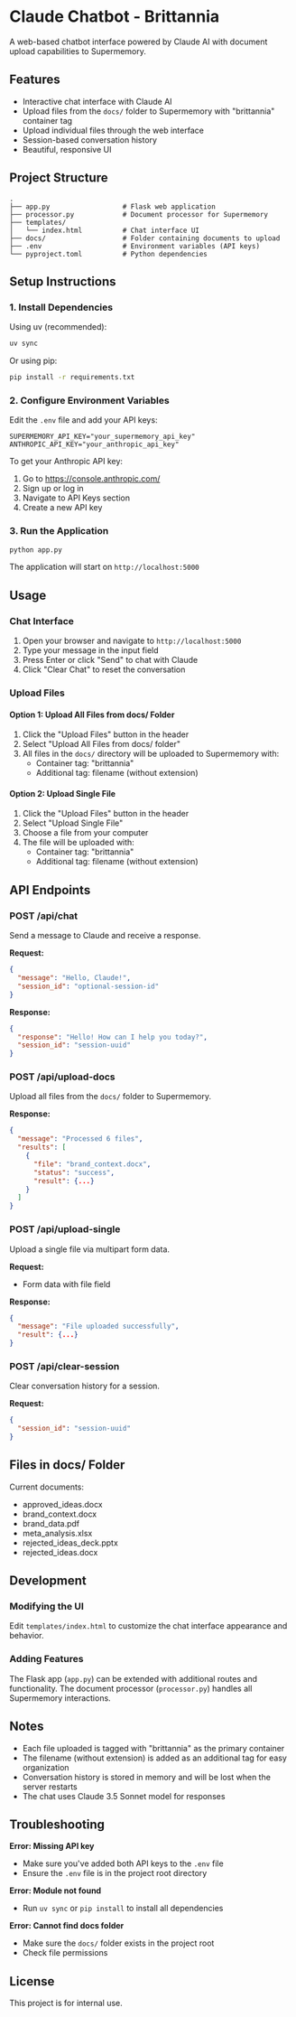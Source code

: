 # Claude Chatbot - Brittannia

A web-based chatbot interface powered by Claude AI with document upload capabilities to Supermemory.

## Features

- Interactive chat interface with Claude AI
- Upload files from the `docs/` folder to Supermemory with "brittannia" container tag
- Upload individual files through the web interface
- Session-based conversation history
- Beautiful, responsive UI

## Project Structure

```
.
├── app.py                  # Flask web application
├── processor.py            # Document processor for Supermemory
├── templates/
│   └── index.html          # Chat interface UI
├── docs/                   # Folder containing documents to upload
├── .env                    # Environment variables (API keys)
└── pyproject.toml          # Python dependencies
```

## Setup Instructions

### 1. Install Dependencies

Using uv (recommended):
```bash
uv sync
```

Or using pip:
```bash
pip install -r requirements.txt
```

### 2. Configure Environment Variables

Edit the `.env` file and add your API keys:

```env
SUPERMEMORY_API_KEY="your_supermemory_api_key"
ANTHROPIC_API_KEY="your_anthropic_api_key"
```

To get your Anthropic API key:
1. Go to https://console.anthropic.com/
2. Sign up or log in
3. Navigate to API Keys section
4. Create a new API key

### 3. Run the Application

```bash
python app.py
```

The application will start on `http://localhost:5000`

## Usage

### Chat Interface

1. Open your browser and navigate to `http://localhost:5000`
2. Type your message in the input field
3. Press Enter or click "Send" to chat with Claude
4. Click "Clear Chat" to reset the conversation

### Upload Files

#### Option 1: Upload All Files from docs/ Folder
1. Click the "Upload Files" button in the header
2. Select "Upload All Files from docs/ folder"
3. All files in the `docs/` directory will be uploaded to Supermemory with:
   - Container tag: "brittannia"
   - Additional tag: filename (without extension)

#### Option 2: Upload Single File
1. Click the "Upload Files" button in the header
2. Select "Upload Single File"
3. Choose a file from your computer
4. The file will be uploaded with:
   - Container tag: "brittannia"
   - Additional tag: filename (without extension)

## API Endpoints

### POST /api/chat
Send a message to Claude and receive a response.

**Request:**
```json
{
  "message": "Hello, Claude!",
  "session_id": "optional-session-id"
}
```

**Response:**
```json
{
  "response": "Hello! How can I help you today?",
  "session_id": "session-uuid"
}
```

### POST /api/upload-docs
Upload all files from the `docs/` folder to Supermemory.

**Response:**
```json
{
  "message": "Processed 6 files",
  "results": [
    {
      "file": "brand_context.docx",
      "status": "success",
      "result": {...}
    }
  ]
}
```

### POST /api/upload-single
Upload a single file via multipart form data.

**Request:**
- Form data with file field

**Response:**
```json
{
  "message": "File uploaded successfully",
  "result": {...}
}
```

### POST /api/clear-session
Clear conversation history for a session.

**Request:**
```json
{
  "session_id": "session-uuid"
}
```

## Files in docs/ Folder

Current documents:
- approved_ideas.docx
- brand_context.docx
- brand_data.pdf
- meta_analysis.xlsx
- rejected_ideas_deck.pptx
- rejected_ideas.docx

## Development

### Modifying the UI

Edit `templates/index.html` to customize the chat interface appearance and behavior.

### Adding Features

The Flask app (`app.py`) can be extended with additional routes and functionality. The document processor (`processor.py`) handles all Supermemory interactions.

## Notes

- Each file uploaded is tagged with "brittannia" as the primary container
- The filename (without extension) is added as an additional tag for easy organization
- Conversation history is stored in memory and will be lost when the server restarts
- The chat uses Claude 3.5 Sonnet model for responses

## Troubleshooting

**Error: Missing API key**
- Make sure you've added both API keys to the `.env` file
- Ensure the `.env` file is in the project root directory

**Error: Module not found**
- Run `uv sync` or `pip install` to install all dependencies

**Error: Cannot find docs folder**
- Make sure the `docs/` folder exists in the project root
- Check file permissions

## License

This project is for internal use.
